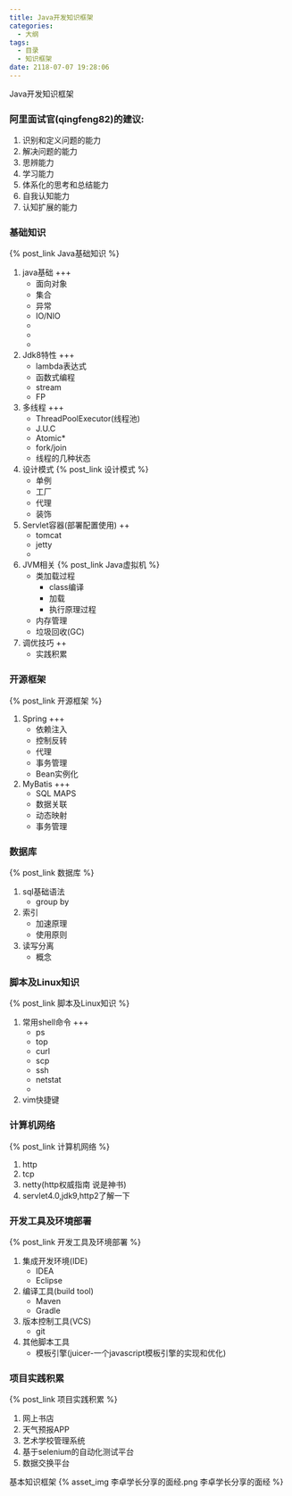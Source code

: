 ```yaml
---
title: Java开发知识框架
categories:
  - 大纲
tags:
  - 目录
  - 知识框架
date: 2118-07-07 19:28:06
---
```

 Java开发知识框架
 <!-- more -->

### 阿里面试官(qingfeng82)的建议:
1. 识别和定义问题的能力
2. 解决问题的能力
3. 思辨能力
4. 学习能力
5. 体系化的思考和总结能力
6. 自我认知能力
7. 认知扩展的能力

### 基础知识 
{% post_link Java基础知识 %}
1. java基础 +++
	* 面向对象
	* 集合
	* 异常 
	* IO/NIO
	* 
	*
	*
2. Jdk8特性 +++
	* lambda表达式
	* 函数式编程
	* stream
	* FP
3. 多线程 +++
	* ThreadPoolExecutor(线程池)
	* J.U.C
	* Atomic*
	* fork/join 
	* 线程的几种状态
3. 设计模式
{% post_link 设计模式 %}
	* 单例
	* 工厂
	* 代理
	* 装饰
4. Servlet容器(部署配置使用) ++
	* tomcat
	* jetty 
	* 
5. JVM相关
{% post_link Java虚拟机 %}
	* 类加载过程
		* class编译
		* 加载 
		* 执行原理过程
	* 内存管理
	* 垃圾回收(GC)
6. 调优技巧 ++
	* 实践积累


### 开源框架
{% post_link 开源框架 %}
1. Spring +++
	* 依赖注入
	* 控制反转
	* 代理
	* 事务管理
	* Bean实例化
2. MyBatis +++
	* SQL MAPS
	* 数据关联
	* 动态映射
	* 事务管理


### 数据库
{% post_link 数据库 %}
1. sql基础语法
	* group by
2. 索引
	* 加速原理
	* 使用原则
3. 读写分离
	* 概念


### 脚本及Linux知识
{% post_link 脚本及Linux知识 %}
1. 常用shell命令 +++
	* ps 
	* top 
	* curl
	* scp 
	* ssh
	* netstat
	* 
2. vim快捷键
	


### 计算机网络
{% post_link 计算机网络 %}
1. http
2. tcp 
3. netty(http权威指南 说是神书)
4. servlet4.0,jdk9,http2了解一下


### 开发工具及环境部署
{% post_link 开发工具及环境部署 %}
1. 集成开发环境(IDE)
	* IDEA
	* Eclipse
2. 编译工具(build tool)
	* Maven
	* Gradle
3. 版本控制工具(VCS)
	* git
4. 其他脚本工具
	* 模板引擎(juicer-一个javascript模板引擎的实现和优化)


### 项目实践积累
{% post_link 项目实践积累 %}
1. 网上书店
2. 天气预报APP
3. 艺术学校管理系统
4. 基于selenium的自动化测试平台
5. 数据交换平台

基本知识框架
{% asset_img 李卓学长分享的面经.png 李卓学长分享的面经 %}








































